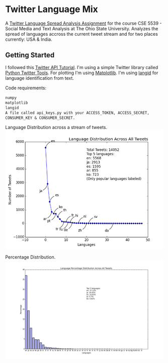 # Twitter Language Mix

A [Twitter Language Spread Analysis Assignment](http://socialmedia-class.org/assignment1.html) for the course CSE 5539 - Social Media and Text Analysis at The Ohio State University.
Analyzes the spread of languages accross the current tweet stream and for two places currently: USA & India.

## Getting Started
I followed this [Twitter API Tutorial](http://socialmedia-class.org/twittertutorial.html). 
I'm using a simple Twitter library called [Python Twitter Tools](https://pypi.python.org/pypi/twitter). For plotting I'm using [Matplotlib](http://matplotlib.org/users/pyplot_tutorial.html). I'm using [langid](https://github.com/saffsd/langid.py) for language identification from text.

Code requirements:
```
numpy
matplotlib
langid
A file called api_keys.py with your ACCESS_TOKEN, ACCESS_SECRET, CONSUMER_KEY & CONSUMER_SECRET.
```

Language Distribution across a stream of tweets.
![](/Answers/LanguageDistribution.png?raw=true "Language Distribution across a stream of tweets.")

Percentage Distribution.
![](/Answers/LanguagePercentDistribution.png?raw=true "Language Percentage Distribution across a stream of tweets.")
